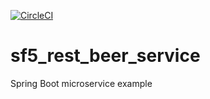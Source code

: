 [![CircleCI](https://circleci.com/gh/dlesniewska/sf5_rest_beer_service.svg?style=svg)](https://circleci.com/gh/dlesniewska/sf5_rest_beer_service)
# sf5_rest_beer_service
Spring Boot microservice example